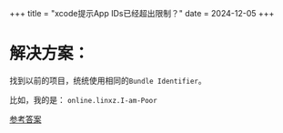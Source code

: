 +++
title = "xcode提示App IDs已经超出限制？"
date = 2024-12-05
+++

# 解决方案：

找到以前的项目，统统使用相同的`Bundle Identifier`。

比如，我的是：
`online.linxz.I-am-Poor`

[参考答案](https://forums.developer.apple.com/forums/thread/701805?answerId=706649022#706649022)
